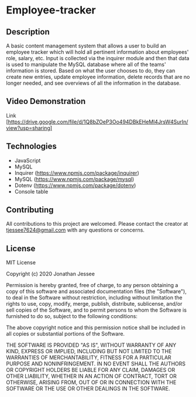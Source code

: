 # Employee-tracker

## Description
A basic content management system that allows a user to build an employee tracker which will hold
all pertinent information about employees' role, salary, etc. Input is collected via the inquirer
module and then that data is used to manipulate the MySQL database where all of the teams' information
is stored. Based on what the user chooses to do, they can create new entries, update employee information,
delete records that are no longer needed, and see overviews of all the information in the database. 

## Video Demonstration
Link [https://drive.google.com/file/d/1Q8bZOeP3Oo494DBkEHeMl4JrsW4SurIn/view?usp=sharing]


## Technologies
* JavaScript 
* MySQL
* Inquirer (https://www.npmjs.com/package/inquirer)
* MySQL (https://www.npmjs.com/package/mysql)
* Dotenv (https://www.npmjs.com/package/dotenv)
* Console table

## Contributing 
All contributions to this project are welcomed. Please contact the creator at tjessee7624@gmail.com
with any questions or concerns. 

## License
MIT License

Copyright (c) 2020 Jonathan Jessee

Permission is hereby granted, free of charge, to any person obtaining a copy
of this software and associated documentation files (the "Software"), to deal
in the Software without restriction, including without limitation the rights
to use, copy, modify, merge, publish, distribute, sublicense, and/or sell
copies of the Software, and to permit persons to whom the Software is
furnished to do so, subject to the following conditions:

The above copyright notice and this permission notice shall be included in all
copies or substantial portions of the Software.

THE SOFTWARE IS PROVIDED "AS IS", WITHOUT WARRANTY OF ANY KIND, EXPRESS OR
IMPLIED, INCLUDING BUT NOT LIMITED TO THE WARRANTIES OF MERCHANTABILITY,
FITNESS FOR A PARTICULAR PURPOSE AND NONINFRINGEMENT. IN NO EVENT SHALL THE
AUTHORS OR COPYRIGHT HOLDERS BE LIABLE FOR ANY CLAIM, DAMAGES OR OTHER
LIABILITY, WHETHER IN AN ACTION OF CONTRACT, TORT OR OTHERWISE, ARISING FROM,
OUT OF OR IN CONNECTION WITH THE SOFTWARE OR THE USE OR OTHER DEALINGS IN THE
SOFTWARE.